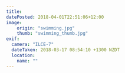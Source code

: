 ```yaml
---
title: 
datePosted: 2018-04-01T22:51:06+12:00
image: 
    origin: "swimming.jpg"
    thumb: "swimming_thumb.jpg"
exif:
  camera: "ILCE-7"
  dateTaken: 2018-03-17 08:54:10 +1300 NZDT
  location:
    name: ""
---
```



	